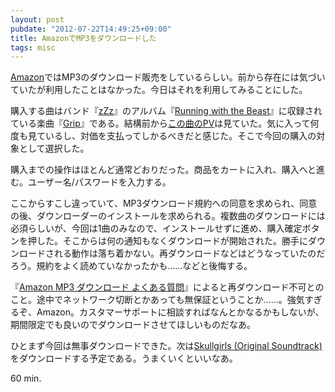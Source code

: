 ```yaml
---
layout: post
pubdate: "2012-07-22T14:49:25+09:00"
title: AmazonでMP3をダウンロードした
tags: misc
---
```

[Amazon](http://amazon.co.jp)ではMP3のダウンロード販売をしているらしい。前から存在には気づいていたが利用したことはなかった。今日はそれを利用してみることにした。

購入する曲はバンド『[zZz](http://www.myspace.com/zzz)』のアルバム『[Running with the Beast](http://amazon.jp/o/ASIN/B004MTOQZK/bouzuya-22)』に収録されている楽曲『[Grip](http://amazon.jp/o/ASIN/B004MTOR2M/bouzuya-22)』である。結構前から[この曲のPV](http://www.youtube.com/watch?v=gI04Nrz364M)は見ていた。気に入って何度も見ているし、対価を支払ってしかるべきだと感じた。そこで今回の購入の対象として選択した。

購入までの操作はほとんど通常どおりだった。商品をカートに入れ、購入へと進む。ユーザー名/パスワードを入力する。

ここからすこし違っていて、MP3ダウンロード規約への同意を求められ、同意の後、ダウンローダーのインストールを求められる。複数曲のダウンロードには必須らしいが、今回は1曲のみなので、インストールせずに進め、購入確定ボタンを押した。そこからは何の通知もなくダウンロードが開始された。勝手にダウンロードされる動作は落ち着かない。再ダウンロードなどはどうなっていたのだろう。規約をよく読めていなかったかも……などと後悔する。

『[Amazon MP3 ダウンロード よくある質問](http://www.amazon.co.jp/gp/help/customer/display.html?nodeId=200443910)』によると再ダウンロード不可とのこと。途中でネットワーク切断とかあっても無保証ということか……。強気すぎるぞ、Amazon。カスタマーサポートに相談すればなんとかなるかもしないが、期間限定でも良いのでダウンロードさせてほしいものだなあ。

ひとまず今回は無事ダウンロードできた。次は[Skullgirls (Original Soundtrack)](http://amazon.jp/o/ASIN/B007XE5Q2S/bouzuya-22)をダウンロードする予定である。うまくいくといいなあ。

<script>document.write('<iframe width="560" height="315" src="http://www.youtube.com/embed/gI04Nrz364M" frameborder="0"></iframe>');</script>

60 min.

